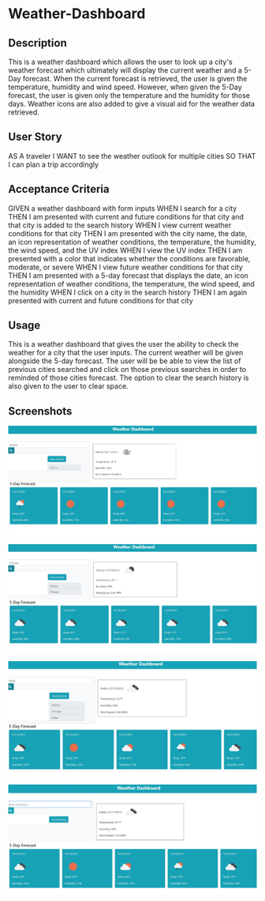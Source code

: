 # Weather-Dashboard

## Description

This is a weather dashboard which allows the user to look up a city's weather forecast which ultimately will display the current weather and a 5-Day forecast. When the current forecast is retrieved, the user is given the temperature, humidity and wind speed. However, when given the 5-Day forecast, the user is given only the temperature and the humidity for those days. Weather icons are also added to give a visual aid for the weather data retrieved.


##  User Story

AS A traveler
I WANT to see the weather outlook for multiple cities
SO THAT I can plan a trip accordingly

## Acceptance Criteria

GIVEN a weather dashboard with form inputs
WHEN I search for a city
THEN I am presented with current and future conditions for that city and that city is added to the search history
WHEN I view current weather conditions for that city
THEN I am presented with the city name, the date, an icon representation of weather conditions, the temperature, the humidity, the wind speed, and the UV index
WHEN I view the UV index
THEN I am presented with a color that indicates whether the conditions are favorable, moderate, or severe
WHEN I view future weather conditions for that city
THEN I am presented with a 5-day forecast that displays the date, an icon representation of weather conditions, the temperature, the wind speed, and the humidity
WHEN I click on a city in the search history
THEN I am again presented with current and future conditions for that city

## Usage


This is a weather dashboard that gives the user the ability to check the weather for a city that the user inputs. The current weather will be given alongside the 5-day forecast. The user will be be able to view the list of previous cities searched and click on those previous searches in order to reminded of those cities forecast. The option to clear the search history is also given to the user to clear space.


## Screenshots

![weatherDashboard](assets/images/citySearch1.JPG)

![weatherDashboard](assets/images/citySearch2.JPG)

![weatherDashboard](assets/images/citySearch3.JPG)

![weatherDashboard](assets/images/clearData.JPG)

## 


